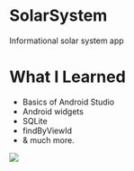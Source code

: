 # SolarSystem
Informational solar system app

# What I Learned
* Basics of Android Studio
* Android widgets
* SQLite
* findByViewId
* & much more.

![](solarsystem.gif)
